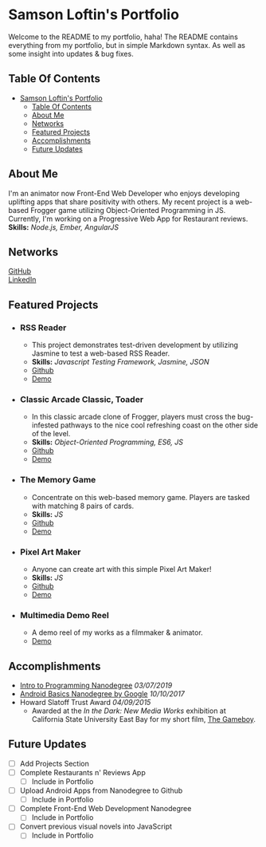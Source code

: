 # Samson Loftin's Portfolio
Welcome to the README to my portfolio, haha! The README contains everything from my portfolio, but in simple Markdown syntax. As well as some insight into updates & bug fixes.

## Table Of Contents
- [Samson Loftin's Portfolio](#samson-loftins-portfolio)
  - [Table Of Contents](#table-of-contents)
  - [About Me](#about-me)
  - [Networks](#networks)
  - [Featured Projects](#featured-projects)
  - [Accomplishments](#accomplishments)
  - [Future Updates](#future-updates)

## About Me
I'm an animator now Front-End Web Developer who enjoys developing uplifting apps that share positivity with others. My recent project is a web-based Frogger game utilizing Object-Oriented Programming in JS. Currently, I'm working on a Progressive Web App for Restaurant reviews. <br>
**Skills:** *Node.js, Ember, AngularJS*

## Networks
[GitHub](https://samsonloftin.github.io/) <br>
[LinkedIn](https://www.linkedin.com/in/samsonloftin/) <br>

## Featured Projects
- ### RSS Reader
  - This project demonstrates test-driven development by utilizing Jasmine to test a web-based RSS Reader.
  - **Skills:** *Javascript Testing Framework, Jasmine, JSON*
  - [Github](https://github.com/samsonloftin/rss-reader)
  - [Demo](https://samsonloftin.github.io/rss-reader/)
- ### Classic Arcade Classic, Toader
  - In this classic arcade clone of Frogger, players must cross the bug-infested pathways to the nice cool refreshing coast on the other side of the level.
  - **Skills:** *Object-Oriented Programming, ES6, JS*
  - [Github](https://github.com/samsonloftin/classic-arcade-classic-toader)
  - [Demo](https://samsonloftin.github.io/classic-arcade-classic-toader/)
- ### The Memory Game
  - Concentrate on this web-based memory game. Players are tasked with matching 8 pairs of cards.
  - **Skills:** *JS*
  - [Github](https://github.com/samsonloftin/the-memory-game)
  - [Demo](https://samsonloftin.github.io/The-Memory-Game/)
- ### Pixel Art Maker
  - Anyone can create art with this simple Pixel Art Maker!
  - **Skills:** *JS*
  - [Github](https://github.com/samsonloftin/pixel-art-maker)
  - [Demo](https://samsonloftin.github.io/pixel-art-maker/)
- ### Multimedia Demo Reel
  - A demo reel of my works as a filmmaker & animator.
  - [Demo](https://youtu.be/Mp3bRlSl448)

## Accomplishments
- [Intro to Programming Nanodegree](https://confirm.udacity.com/FDFPDLSL) *03/07/2019*
- [Android Basics Nanodegree by Google](https://confirm.udacity.com/TTNWDSXN) *10/10/2017*
- Howard Slatoff Trust Award *04/09/2015*
  - Awarded at the *In the Dark: New Media Works* exhibition at California State University East Bay for my short film, [The Gameboy](https://youtu.be/e2kZOTx0UCE).

## Future Updates
- [ ] Add Projects Section
- [ ] Complete Restaurants n' Reviews App
  - [ ] Include in Portfolio
- [ ] Upload Android Apps from Nanodegree to Github
  - [ ] Include in Portfolio
- [ ] Complete Front-End Web Development Nanodegree
  - [ ] Include in Portfolio
- [ ] Convert previous visual novels into JavaScript
  - [ ] Include in Portfolio